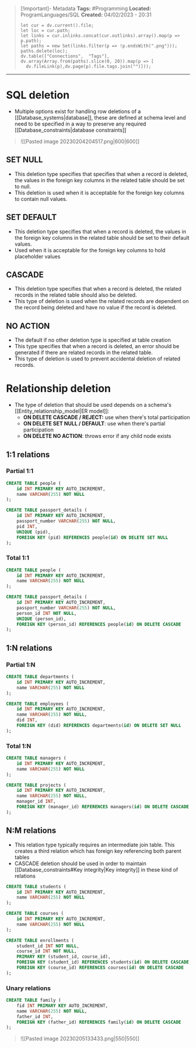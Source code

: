 > [!important]- Metadata
> **Tags:** #Programming 
> **Located:** ProgramLanguages/SQL
> **Created:** 04/02/2023 - 20:31
> ```dataviewjs
>let cur = dv.current().file;
>let loc = cur.path;
>let links = cur.inlinks.concat(cur.outlinks).array().map(p => p.path);
>let paths = new Set(links.filter(p => !p.endsWith(".png")));
>paths.delete(loc);
>dv.table(["Connections",  "Tags"], dv.array(Array.from(paths).slice(0, 20)).map(p => [
>   dv.fileLink(p),dv.page(p).file.tags.join("")]));
> ```

___
# SQL deletion
- Multiple options exist for handling row deletions of a [[Database_systems|database]], these are defined at schema level and need to be specified in a way to preserve any required [[Database_constraints|database constraints]] 

> ![[Pasted image 20230204204517.png|600|600]]

## SET NULL
- This deletion type specifies that specifies that when a record is deleted, the values in the foreign key columns in the related table should be set to null. 
- This deletion is used when it is acceptable for the foreign key columns to contain null values.

## SET DEFAULT
- This deletion type specifies that when a record is deleted, the values in the foreign key columns in the related table should be set to their default values.
- Used when it is acceptable for the foreign key columns to hold placeholder values

## CASCADE
- This deletion type specifies that when a record is deleted, the related records in the related table should also be deleted.
- This type of deletion is used when the related records are dependent on the record being deleted and have no value if the record is deleted.

## NO ACTION
- The default if no other deletion type is specified at table creation
- This type specifies that when a record is deleted, an error should be generated if there are related records in the related table. 
- This type of deletion is used to prevent accidental deletion of related records.
# Relationship deletion 
- The type of deletion that should be used depends on a schema's [[Entity_relationship_model|ER model]]:
    - **ON DELETE CASCADE / REJECT:** use when there's total participation
    - **ON DELETE SET NULL / DEFAULT**: use when there's partial participation
    - **ON DELETE NO ACTION**: throws error if any child node exists 

## 1:1 relations 
### Partial 1:1
```sql
CREATE TABLE people (
    id INT PRIMARY KEY AUTO_INCREMENT,
    name VARCHAR(255) NOT NULL
);

CREATE TABLE passport_details (
    id INT PRIMARY KEY AUTO_INCREMENT,
    passport_number VARCHAR(255) NOT NULL,
    pid INT,
    UNIQUE (pid),
    FOREIGN KEY (pid) REFERENCES people(id) ON DELETE SET NULL
);
```


### Total 1:1
```sql
CREATE TABLE people (
    id INT PRIMARY KEY AUTO_INCREMENT,
    name VARCHAR(255) NOT NULL
);

CREATE TABLE passport_details (
    id INT PRIMARY KEY AUTO_INCREMENT,
    passport_number VARCHAR(255) NOT NULL,
    person_id INT NOT NULL,
    UNIQUE (person_id),
    FOREIGN KEY (person_id) REFERENCES people(id) ON DELETE CASCADE
);
```

## 1:N relations
### Partial 1:N
```sql
CREATE TABLE departments (
    id INT PRIMARY KEY AUTO_INCREMENT,
    name VARCHAR(255) NOT NULL
);

CREATE TABLE employees (
    id INT PRIMARY KEY AUTO_INCREMENT,
    name VARCHAR(255) NOT NULL,
    did INT,
    FOREIGN KEY (did) REFERENCES departments(id) ON DELETE SET NULL
);
```
### Total 1:N

```sql
CREATE TABLE managers (
    id INT PRIMARY KEY AUTO_INCREMENT,
    name VARCHAR(255) NOT NULL
);

CREATE TABLE projects (
    id INT PRIMARY KEY AUTO_INCREMENT,
    name VARCHAR(255) NOT NULL,
    manager_id INT,
    FOREIGN KEY (manager_id) REFERENCES managers(id) ON DELETE CASCADE
);
```

## N:M relations 
- This relation type typically requires an intermediate join table. This creates a third relation which has foreign key referencing both parent tables 
- CASCADE deletion should be used in order to maintain [[Database_constraints#Key integrity|Key integrity]] in these kind of relations
```sql
CREATE TABLE students (
    id INT PRIMARY KEY AUTO_INCREMENT,
    name VARCHAR(255) NOT NULL
);

CREATE TABLE courses (
    id INT PRIMARY KEY AUTO_INCREMENT,
    name VARCHAR(255) NOT NULL
);

CREATE TABLE enrollments (
    student_id INT NOT NULL,
    course_id INT NOT NULL,
    PRIMARY KEY (student_id, course_id),
    FOREIGN KEY (student_id) REFERENCES students(id) ON DELETE CASCADE,
    FOREIGN KEY (course_id) REFERENCES courses(id) ON DELETE CASCADE
);
```
### Unary relations 
```sql
CREATE TABLE family (
    fid INT PRIMARY KEY AUTO_INCREMENT,
    name VARCHAR(255) NOT NULL,
    father_id INT,
    FOREIGN KEY (father_id) REFERENCES family(id) ON DELETE CASCADE
);
```
> ![[Pasted image 20230205133433.png|550|550]]